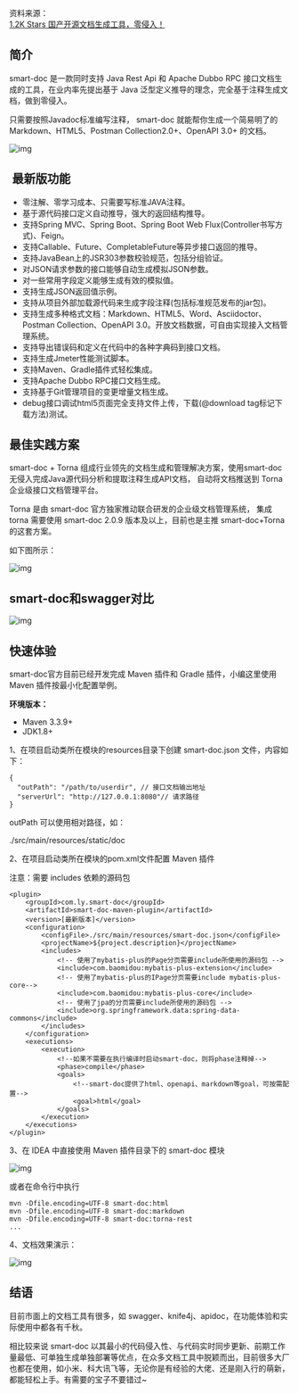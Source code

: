 资料来源：<br/>
[1.2K Stars 国产开源文档生成工具，零侵入！](https://www.toutiao.com/article/7316460667652244006/?app=news_article&timestamp=1703512223&use_new_style=1&req_id=2023122521502369EC0899C1EC55FD9F93&group_id=7316460667652244006&wxshare_count=1&tt_from=weixin&utm_source=weixin&utm_medium=toutiao_android&utm_campaign=client_share&share_token=789b72bc-fb41-4125-878b-abb63bab846e&source=m_redirect)

## 简介

smart-doc 是一款同时支持 Java Rest Api 和 Apache Dubbo RPC 接口文档生成的工具，在业内率先提出基于 Java 泛型定义推导的理念，完全基于注释生成文档，做到零侵入。

只需要按照Javadoc标准编写注释， smart-doc 就能帮你生成一个简易明了的Markdown、HTML5、Postman Collection2.0+、OpenAPI 3.0+ 的文档。

![img](img/868a35963ce549049bf2b6e31d3e4a4f~noop.image)



## ️ 最新版功能

- 零注解、零学习成本、只需要写标准JAVA注释。
- 基于源代码接口定义自动推导，强大的返回结构推导。
- 支持Spring MVC、Spring Boot、Spring Boot Web Flux(Controller书写方式)、Feign。
- 支持Callable、Future、CompletableFuture等异步接口返回的推导。
- 支持JavaBean上的JSR303参数校验规范，包括分组验证。
- 对JSON请求参数的接口能够自动生成模拟JSON参数。
- 对一些常用字段定义能够生成有效的模拟值。
- 支持生成JSON返回值示例。
- 支持从项目外部加载源代码来生成字段注释(包括标准规范发布的jar包)。
- 支持生成多种格式文档：Markdown、HTML5、Word、Asciidoctor、Postman Collection、OpenAPI 3.0。开放文档数据，可自由实现接入文档管理系统。
- 支持导出错误码和定义在代码中的各种字典码到接口文档。
- 支持生成Jmeter性能测试脚本。
- 支持Maven、Gradle插件式轻松集成。
- 支持Apache Dubbo RPC接口文档生成。
- 支持基于Git管理项目的变更增量文档生成。
- debug接口调试html5页面完全支持文件上传，下载(@download tag标记下载方法)测试。

##  最佳实践方案

smart-doc + Torna 组成行业领先的文档生成和管理解决方案，使用smart-doc无侵入完成Java源代码分析和提取注释生成API文档， 自动将文档推送到 Torna 企业级接口文档管理平台。

Torna 是由 smart-doc 官方独家推动联合研发的企业级文档管理系统， 集成 torna 需要使用 smart-doc 2.0.9 版本及以上，目前也是主推 smart-doc+Torna 的这套方案。

如下图所示：

![img](img/d8044906294c4b92a5f5416fe805c5b0~noop.image)



## smart-doc和swagger对比

![img](img/161e920ba51f40d4aa3a43995fc15689~noop.image)



## 快速体验

smart-doc官方目前已经开发完成 Maven 插件和 Gradle 插件，小编这里使用 Maven 插件按最小化配置举例。

**环境版本：**

- Maven 3.3.9+
- JDK1.8+

1、在项目启动类所在模块的resources目录下创建 smart-doc.json 文件，内容如下：

```
{
  "outPath": "/path/to/userdir", // 接口文档输出地址
  "serverUrl": "http://127.0.0.1:8080"// 请求路径
}
```

outPath 可以使用相对路径，如：

./src/main/resources/static/doc

2、在项目启动类所在模块的pom.xml文件配置 Maven 插件

注意：需要 includes 依赖的源码包

```
<plugin>
    <groupId>com.ly.smart-doc</groupId>
    <artifactId>smart-doc-maven-plugin</artifactId>
    <version>[最新版本]</version>
    <configuration> 
        <configFile>./src/main/resources/smart-doc.json</configFile>  
        <projectName>${project.description}</projectName>  
        <includes>  
            <!-- 使用了mybatis-plus的Page分页需要include所使用的源码包 -->
            <include>com.baomidou:mybatis-plus-extension</include>
            <!-- 使用了mybatis-plus的IPage分页需要include mybatis-plus-core-->
            <include>com.baomidou:mybatis-plus-core</include>
            <!-- 使用了jpa的分页需要include所使用的源码包 -->
            <include>org.springframework.data:spring-data-commons</include>             
        </includes> 
    </configuration>
    <executions>
        <execution>
            <!--如果不需要在执行编译时启动smart-doc，则将phase注释掉-->
            <phase>compile</phase>
            <goals>
                <!--smart-doc提供了html、openapi、markdown等goal，可按需配置-->
                <goal>html</goal>
            </goals>
        </execution>
    </executions>
</plugin>
```

3、在 IDEA 中直接使用 Maven 插件目录下的 smart-doc 模块

![img](img/392cece29b074c98b6c639dda26df795~noop.image)



或者在命令行中执行

```
mvn -Dfile.encoding=UTF-8 smart-doc:html
mvn -Dfile.encoding=UTF-8 smart-doc:markdown
mvn -Dfile.encoding=UTF-8 smart-doc:torna-rest
...
```

4、文档效果演示：

![img](img/d1ba5b2aa7154b5699a6f998adacf861~noop.image)



## 结语

目前市面上的文档工具有很多，如 swagger、knife4j、apidoc，在功能体验和实际使用中都各有千秋。

相比较来说 smart-doc 以其最小的代码侵入性、与代码实时同步更新、前期工作量最低、可单独生成单独部署等优点，在众多文档工具中脱颖而出，目前很多大厂也都在使用，如小米、科大讯飞等，无论你是有经验的大佬、还是刚入行的萌新，都能轻松上手。有需要的宝子不要错过~

